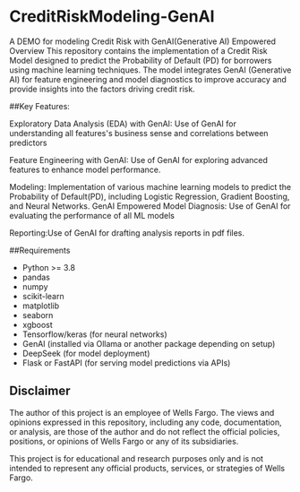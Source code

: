 # CreditRiskModeling-GenAI
A DEMO for modeling Credit Risk with GenAI(Generative AI) Empowered
Overview
This repository contains the implementation of a Credit Risk Model designed to predict the Probability of Default (PD) for borrowers using machine learning techniques. The model integrates GenAI (Generative AI) for feature engineering and model diagnostics to improve accuracy and provide insights into the factors driving credit risk.

##Key Features:

Exploratory Data Analysis (EDA) with GenAI: Use of GenAI for understanding all features's business sense and correlations between predictors

Feature Engineering with GenAI: Use of GenAI for exploring advanced features to enhance model performance.

Modeling: Implementation of various machine learning models to predict the Probability of Default(PD), including Logistic Regression, Gradient Boosting, and Neural Networks.
GenAI Empowered Model Diagnosis: Use of GenAI for evaluating the performance of all ML models

Reporting:Use of GenAI for drafting analysis reports in pdf files.

##Requirements

- Python >= 3.8
- pandas
- numpy
- scikit-learn
- matplotlib
- seaborn
- xgboost
- Tensorflow/keras (for neural networks)
- GenAI (installed via Ollama or another package depending on setup)
- DeepSeek (for model deployment)
- Flask or FastAPI (for serving model predictions via APIs)
## Disclaimer
The author of this project is an employee of Wells Fargo. The views and opinions expressed in this repository, including any code, documentation, or analysis, are those of the author and do not reflect the official policies, positions, or opinions of Wells Fargo or any of its subsidiaries.

This project is for educational and research purposes only and is not intended to represent any official products, services, or strategies of Wells Fargo.

